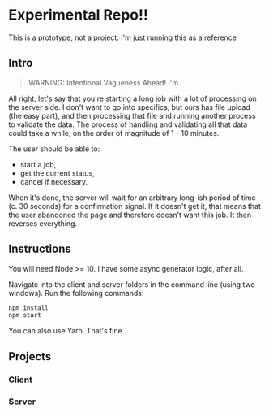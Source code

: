 # Experimental Repo!!

This is a prototype, not a project.  I'm just running this as a reference

## Intro

> WARNING: Intentional Vagueness Ahead!  I'm 

All right, let's say that you're starting a long job with a lot of processing on the server side.  I don't want to go into specifics, but ours has file upload (the easy part), and then processing that file and running another process to validate the data.  The process of handling and validating all that data could take a while, on the order of magnitude of 1 - 10 minutes.

The user should be able to:

- start a job,
- get the current status,
- cancel if necessary.

When it's done, the server will wait for an arbitrary long-ish period of time (c. 30 seconds) for a confirmation signal.  If it doesn't get it, that means that the user abandoned the page and therefore doesn't want this job.  It then reverses everything.

## Instructions

You will need Node >= 10.  I have some async generator logic, after all.

Navigate into the client and server folders in the command line (using two windows).  Run the following commands:

```cmd
npm install
npm start
```

You can also use Yarn.  That's fine.

## Projects

### Client

### Server
